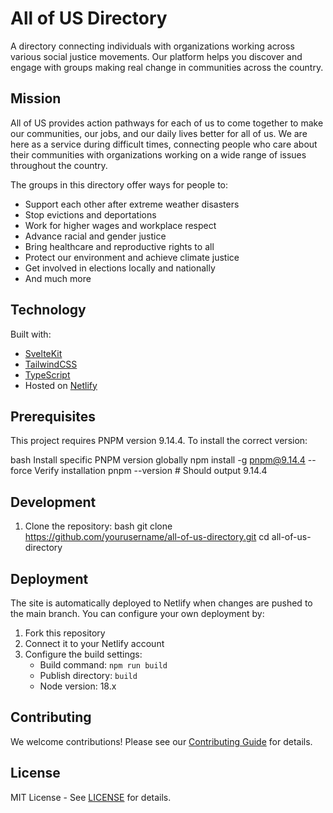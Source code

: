 # All of US Directory

A directory connecting individuals with organizations working across various social justice movements. Our platform helps you discover and engage with groups making real change in communities across the country.

## Mission

All of US provides action pathways for each of us to come together to make our communities, our jobs, and our daily lives better for all of us. We are here as a service during difficult times, connecting people who care about their communities with organizations working on a wide range of issues throughout the country.

The groups in this directory offer ways for people to:
- Support each other after extreme weather disasters
- Stop evictions and deportations
- Work for higher wages and workplace respect
- Advance racial and gender justice
- Bring healthcare and reproductive rights to all
- Protect our environment and achieve climate justice
- Get involved in elections locally and nationally
- And much more

## Technology

Built with:
- [SvelteKit](https://kit.svelte.dev/)
- [TailwindCSS](https://tailwindcss.com/)
- [TypeScript](https://www.typescriptlang.org/)
- Hosted on [Netlify](https://www.netlify.com/)

## Prerequisites

This project requires PNPM version 9.14.4. To install the correct version:

bash
Install specific PNPM version globally
npm install -g pnpm@9.14.4 --force
Verify installation
pnpm --version # Should output 9.14.4

## Development

1. Clone the repository:
bash
git clone https://github.com/yourusername/all-of-us-directory.git
cd all-of-us-directory

## Deployment

The site is automatically deployed to Netlify when changes are pushed to the main branch. You can configure your own deployment by:

1. Fork this repository
2. Connect it to your Netlify account
3. Configure the build settings:
   - Build command: `npm run build`
   - Publish directory: `build`
   - Node version: 18.x

## Contributing

We welcome contributions! Please see our [Contributing Guide](CONTRIBUTING.md) for details.

## License

MIT License - See [LICENSE](LICENSE) for details.